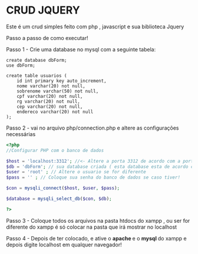 # CRUD JQUERY

Este é um crud simples feito com php , javascript e sua biblioteca Jquery

Passo a passo de como executar!

Passo 1 - Crie uma database no mysql com a seguinte tabela:

~~~mysql
create database dbForm;
use dbForm;

create table usuarios (
    id int primary key auto_increment,
    nome varchar(20) not null,
    sobrenome varchar(50) not null,
    cpf varchar(20) not null,
    rg varchar(20) not null,
    cep varchar(20) not null,
    endereco varchar(20) not null
);
~~~

Passo 2 - vai no arquivo php/connection.php e altere as configurações necessárias

~~~php
<?php 
//Configurar PHP com o banco de dados

$host = 'localhost:3312'; //<- Altere a porta 3312 de acordo com a porta do seu banco de dados
$db = 'dbForm'; // sua database criada ( esta database esta de acordo com o codigo do passo 1)
$user = 'root' ; // Altere o usuario se for diferente
$pass = '' ; // Coloque sua senha do banco de dados se caso tiver!

$con = mysqli_connect($host, $user, $pass);

$database = mysqli_select_db($con, $db);

?>
~~~

Passo 3 - Coloque todos os arquivos na pasta htdocs do xampp , ou ser for diferente do xampp é só colocar na pasta que irá mostrar no localhost

Passo 4 - Depois de ter colocado, e ative o <b> apache </b> e o <b> mysql </b> do xampp e depois digite localhost em qualquer navegador!

